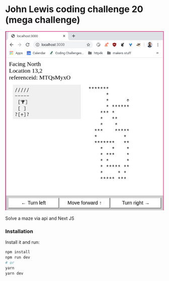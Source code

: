 # John Lewis coding challenge 20 (mega challenge)

<img src='screenshot.png'>

Solve a maze via api and Next JS

### Installation

Install it and run:

```bash
npm install
npm run dev
# or
yarn
yarn dev
```
